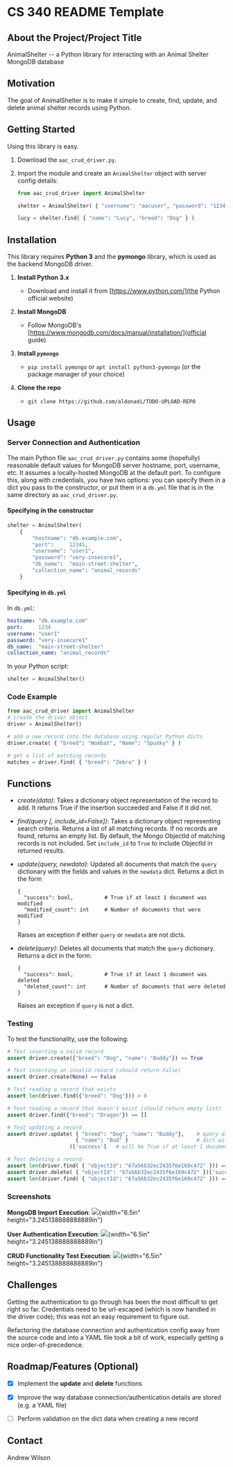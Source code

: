 # CS 340 README Template

## About the Project/Project Title

AnimalShelter -- a Python library for interacting with an Animal Shelter
MongoDB database

## Motivation

The goal of AnimalShelter is to make it simple to create, find, update,
and delete animal shelter records using Python.

## Getting Started

Using this library is easy.

1. Download the `aac_crud_driver.py`.

2. Import the module and create an `AnimalShelter` object with server 
   config details:

    ```python
    from aac_crud_driver import AnimalShelter

    shelter = AnimalShelter( { "username": "aacuser", "password": "123456" } )

    lucy = shelter.find( { "name": "Lucy", "breed": "Dog" } )
    ```

## Installation

This library requires **Python 3** and the **pymongo** library, which is
used as the backend MongoDB driver.

1. **Install Python 3.x**
   * Download and install it from [https://www.python.com/](the Python official website)

2. **Install MongoDB**
   * Follow MongoDB's [https://www.mongodb.com/docs/manual/installation/](official guide)

3. **Install `pymongo`**
   * `pip install pymongo` or `apt install python3-pymongo` (or the package manager 
     of your choice)

4. **Clone the repo**
   * `git clone https://github.com/aldonadi/TODO-UPLOAD-REPO`

## Usage

### Server Connection and Authentication

The main Python file `aac_crud_driver.py` contains some (hopefully) reasonable default
values for MongoDB server hostname, port, username, etc. It assumes a locally-hosted 
MongoDB at the default port. To configure this, along with credentials, you have two 
options: you can specify them in a dict you pass to the constructor, or put them in a
`db.yml` file that is in the same directory as `aac_crud_driver.py`. 

#### Specifying in the constructor

```python
shelter = AnimalShelter( 
    { 
        "hostname": "db.example.com", 
        "port":     12345,
        "username": "user1",
        "password": "very-insecure1",
        "db_name":  "main-street-shelter",
        "collection_name": "animal_records"
    }
```

#### Specifying in `db.yml`

In `db.yml`:
```yml
hostname: "db.example.com" 
port:     1234
username: "user1"
password: "very-insecure1"
db_name:  "main-street-shelter"
collection_name: "animal_records"
```

In your Python script:
```python
shelter = AnimalShelter()
```

### Code Example

```python
from aac_crud_driver import AnimalShelter
# create the driver object
driver = AnimalShelter()

# add a new record into the database using regular Python dicts
driver.create( { "breed": "Wombat", "Name": "Spunky" } )

# get a list of matching records
matches = driver.find( { "breed": "Zebra" } )
```

## Functions

* *create(data)*: Takes a dictionary object representation
  of the record to add. It returns True if the insertion succeeded and
  False if it did not.

* *find(query [, include_id=False])*: Takes a dictionary object representing
  search criteria. Returns a list of all matching records. If no records are found,
  returns an empty list. By default, the Mongo ObjectId of matching records is not
  included. Set `include_id` to `True` to include ObjectId in returned results.

* *update(query, newdata)*: Updated all documents that match the `query`
  dictionary with the fields and values in the `newdata` dict. Returns
  a dict in the form
  
      { 
        "success": bool,          # True if at least 1 document was modified
        "modified_count": int     # Number of documents that were modified
      }

  Raises an exception if either `query` or `newdata` are not dicts.

* *delete(query)*: Deletes all documents that match the `query`
  dictionary. Returns a dict in the form: 

      { 
        "success": bool,          # True if at least 1 document was deleted 
        "deleted_count": int      # Number of documents that were deleted
      }

  Raises an exception if `query` is not a dict.

### Testing

To test the functionality, use the following:

```python
# Test inserting a valid record
assert driver.create({"breed": "Dog", "name": "Buddy"}) == True

# Test inserting an invalid record (should return False)
assert driver.create(None) == False

# Test reading a record that exists
assert len(driver.find({"breed": "Dog"})) > 0

# Test reading a record that doesn't exist (should return empty list)
assert driver.find({"breed": "Dragon"}) == []

# Test updating a record
assert driver.update( { "breed": "Dog", "name": "Buddy"},    # query dict
                      { "name": "Bud" }                      # dict with into to update
                    )['success']   # will be True if at least 1 document was updated

# Test deleting a record
assert len(driver.find( { "objectId": "67a56b32ec2435f6e169c472" })) == 1     # verify it exists
assert driver.delete( { "objectId": "67a56b32ec2435f6e169c472" })['success']  # delete it
assert len(driver.find( { "objectId": "67a56b32ec2435f6e169c472" })) == 0     # verify it is gone
```

### Screenshots

**MongoDB Import Execution**:
![](media/image1.png){width="6.5in" height="3.245138888888889in"}

**User Authentication Execution**:
![](media/image1.png){width="6.5in" height="3.245138888888889in"}

**CRUD Functionality Test Execution**:
![](media/image1.png){width="6.5in" height="3.245138888888889in"}

## Challenges

Getting the authentication to go through has been the most difficult to
get right so far. Credentials need to be url-escaped (which is now
handled in the driver code); this was not an easy requirement to figure
out.

Refactoring the database connection and authentication config away from
the source code and into a YAML file took a bit of work, especially
getting a nice order-of-precedence.

## Roadmap/Features (Optional)

- [X] Implement the **update** and **delete** functions

- [X] Improve the way database connection/authentication details are
      stored (e.g. a YAML file)

- [ ] Perform validation on the dict data when creating a new record

## Contact

Andrew Wilson
